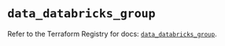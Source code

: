 # `data_databricks_group`

Refer to the Terraform Registry for docs: [`data_databricks_group`](https://registry.terraform.io/providers/databricks/databricks/1.42.0/docs/data-sources/group).
